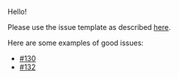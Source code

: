 Hello!

Please use the issue template as described [here](https://github.com/Nolin7777/TBC-Bugtracker/blob/master/issue_template.md).

Here are some examples of good issues:
- [#130](https://github.com/ValorenWoW/sunstrider-issues/issues/334)
- [#132](https://github.com/ValorenWoW/sunstrider-issues/issues/336)
